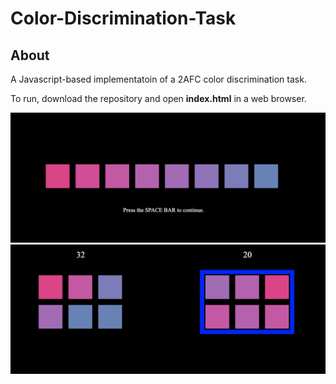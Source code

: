 # Color-Discrimination-Task

## About

A Javascript-based implementatoin of a 2AFC color discrimination task.

To run, download the repository and open **index.html** in a web browser.

![blocks-rainbow-newest](/img/image4.png)
![blocks-rainbow-newest2](/img/image5.png)
